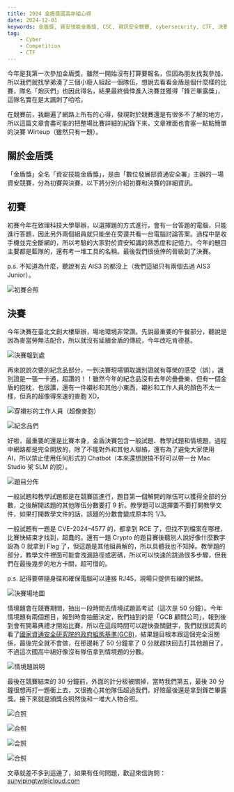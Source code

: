 ```yaml
---
title: 2024 金盾獎國高中組心得
date: 2024-12-01
keywords: 金盾獎, 資安技能金盾獎, CSC, 資訊安全競賽, cybersecurity, CTF, 決賽
tag:
    - Cyber
    - Competition
    - CTF
---
```


今年是我第一次參加金盾獎，雖然一開始沒有打算要報名，但因為朋友找我參加，所以我們就找學弟湊了三個小廢人組起一個隊伍，想說去看看金盾是個什麼樣的比賽，隊名「炮灰們」也因此得名，結果最終僥倖進入決賽並獲得「鋒芒畢露獎」，這隊名實在是太諷刺了哈哈。

在競賽前，我翻遍了網路上所有的心得，發現對於競賽還是有很多不了解的地方，所以這篇文章會盡可能的把整場比賽詳細的紀錄下來，文章裡面也會塞一點點簡單的決賽 Wirteup（雖然只有一題）。

## 關於金盾獎

「金盾獎」全名「資安技能金盾獎」，是由「數位發展部資通安全署」主辦的一場資安競賽，分為初賽與決賽，以下將分別介紹初賽和決賽的詳細資訊。

## 初賽

初賽今年在致理科技大學舉辦，以選擇題的方式進行，會有一台答題的電腦，只能進行答題，因此另外兩個組員就只能坐在旁邊共看一台電腦討論答案。過程中是收手機並完全斷網的，所以考驗的大家對於資安知識的熟悉度和記憶力。今年的題目主要都是藍隊的，還有考一堆工具的名稱。最後我們很僥倖的晉級到了決賽。

p.s. 不知道為什麼，聽說有去 AIS3 的都沒上（我們這組只有兩個去過 AIS3 Junior）。

![初賽合照](posts/2024-csc-writeup/01.webp)

## 決賽

今年決賽在臺北文創大樓舉辦，場地環境非常讚。先說最重要的午餐部分，聽說是因為麥當勞無法配合，所以就沒有延續金盾的傳統，今年改吃肯德基。

![決賽報到處](posts/2024-csc-writeup/02.webp)

再來說說次要的紀念品部分，一到決賽現場領取識別證就有尊榮的感受（誤），識別證是一張一卡通，超讚的！！雖然今年的紀念品沒有去年的疊疊樂，但有一個金盾的抱枕，也很讚，還有一件襯衫和其他小東西，襯衫和工作人員的顏色不太一樣，但真的超像得來速的麥胞 XD。

![穿襯衫的工作人員（超像麥胞）](posts/2024-csc-writeup/03.webp)

![紀念品們](posts/2024-csc-writeup/04.webp)

好啦，最重要的還是比賽本身，金盾決賽包含一般試題、教學試題和情境題，過程中網路都是完全開放的，除了不能對外和其他人聯絡，還有為了避免大家使用 AI，所以禁止使用任何形式的 Chatbot（本來還想說搞不好可以帶一台 Mac Studio 架 SLM 的說）。

![題目分佈](posts/2024-csc-writeup/05.webp)

一般試題和教學試題都是在競賽區進行，題目第一個解開的隊伍可以獲得全部的分數，之後解開該題的其他隊伍分數要打 9 折。教學題可以選擇要不要打開教學文件，如果打開教學文件的話，該題的分數會變成原本的 1/3。

一般試題有一題是 CVE-2024–4577 的，都拿到 RCE 了，但找不到檔案在哪裡，比賽快結束才找到，超蠢的。還有一題 Crypto 的題目賽後聽別人說好像什麼數字設為 0 就拿到 Flag 了，但這題是其他組員解的，所以具體我也不知掉。教學題的部分，教學文件裡面可能會洩漏路徑或密碼，所以可以快速的跳過很多步驟，但我們在最後幾步的地方卡關，超可惜的。

p.s. 記得要帶隨身碟和確保電腦可以連接 RJ45，現場只提供有線的網路。

![決賽場地圖](posts/2024-csc-writeup/06.webp)

情境題會在競賽期間，抽出一段時間去情境試題區考試（這次是 50 分鐘）。今年情境題有兩個題目，報到時會抽籤決定，我們抽到的是「GCB 顧問公司」，報到後到會有開幕典禮才開始比賽，所以在這段時間可以趕快查關鍵字，我們就很認真的看了[國家資通安全研究院的政府組態基準(GCB)](https://www.nics.nat.gov.tw/core_business/cybersecurity_defense/GCB/)，結果題目根本跟這個完全沒關係，最後完全就不會做，在那邊耗了 50 分鐘拿了 0 分就趕快回去打其他題目了。不過這次國高中組好像沒有隊伍拿到情境題的分數。

![情境題說明](posts/2024-csc-writeup/07.webp)

最後在競賽結束的 30 分鐘前，外面的計分板被關掉，當時我們第五，最後 30 分鐘很想再打一題衝上去，又很擔心其他隊伍超過我們，好險最後還是拿到鋒芒畢露獎。接下來就是頒獎合照然後和一堆大人物合照。

![合照](posts/2024-csc-writeup/08.webp)

![合照](posts/2024-csc-writeup/09.webp)

![合照](posts/2024-csc-writeup/10.webp)

![合照](posts/2024-csc-writeup/11.webp)

文章就差不多到這邊了，如果有任何問題，歡迎來信詢問：sunyipingtw@icloud.com